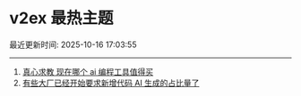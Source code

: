 # v2ex 最热主题

最近更新时间: 2025-10-16 17:03:55

--- 
1. [真心求教 现在哪个 ai 编程工具值得买](https://www.v2ex.com/t/1165997) 
2. [有些大厂已经开始要求新增代码 AI 生成的占比量了](https://www.v2ex.com/t/1165999) 
